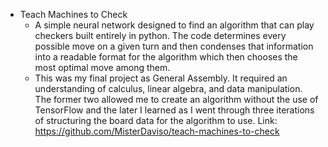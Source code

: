 * Teach Machines to Check
    * A simple neural network designed to find an algorithm that can play checkers built entirely in python. The code determines every possible move on a given turn and then condenses that information into a readable format for the algorithm which then chooses the most optimal move among them.
    * This was my final project as General Assembly. It required an understanding of calculus, linear algebra, and data manipulation. The former two allowed me to create an algorithm without the use of TensorFlow and the later I learned as I went through three iterations of structuring the board data for the algorithm to use.
    Link: https://github.com/MisterDaviso/teach-machines-to-check